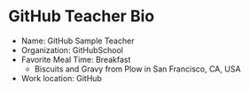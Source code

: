 # GitHub Teacher Bio
- Name: GitHub Sample Teacher
- Organization: GitHubSchool
- Favorite Meal Time: Breakfast
  - Biscuits and Gravy from Plow in San Francisco, CA, USA
- Work location: GitHub

